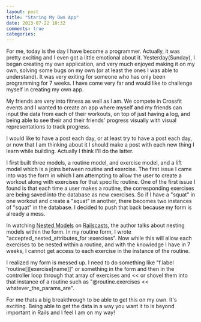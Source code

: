 ```yaml
---
layout: post
title: "Staring My Own App"
date: 2013-07-22 10:32
comments: true
categories: 
---
```

For me, today is the day I have become a programmer.  Actually, it was pretty exciting and I even got a little emotional about it.  Yesterday(Sunday), I began creating my own application, and very much enjoyed making it on my own, solving some bugs on my own (or at least the ones I was able to understand). It was very exiting for someone who has only been programming for 7 weeks.  I have come very far and would like to challenge myself in creating my own app.

My friends are very into fitness as well as I am.  We compete in Crossfit events and I wanted to create an app where myself and my friends can input the data from each of their workouts, on top of just having a log, and being able to see their and their friends' progress visually with visual representations to track progress.

I would like to have a post each day, or at least try to have a post each day, or now that I am thinking about it I should make a post with each new thing I learn while building.  Actually I think I'll do the latter.

I first built three models, a routine model, and exercise model, and a lift model which is a joins between routine and exercise.  The first issue I came into was the form in which I am attempting to allow the user to create a workout along with exercises for that specific routine.  One of the first issue I found is that each time a user makes a routine, the corresponding exercises are being saved into the database as new exercises.  So if I have a "squat" in one workout and create a "squat" in another, there becomes two instances of "squat" in the database.  I decided to push that back because my form is already a mess.

In watching [Nested Models](http://railscasts.com/episodes/196-nested-model-form-part-1) on [Railscasts](http://railscasts.com), the author talks about nesting models within the form.  In my routine form, I wrote "accepted_nested_attributes_for :exercises".  Now while this will allow each exercises to be nested within a routine, and with the knowledge I have in 7 weeks, I cannot get access to each exercise in the instance of the routine.  

I realized my form is messed up.  I need to do something like "f.label 'routine[][exercise[name]]" or something in the form and then in the controller loop through that array of exercises and << or shovel them into that instance of a routine such as "@routine.exercises << whatever_the_params_are".

For me thats a big breakthrough to be able to get this on my own.  It's exciting.  Being able to get the data in a way you want it to is beyond important in Rails and I feel I am on my way! 